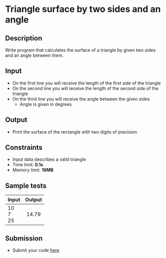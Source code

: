 # Triangle surface by two sides and an angle

## Description
Write program that calculates the surface of a triangle by given two sides and an angle between them.

## Input
- On the first line you will receive the length of the first side of the triangle
- On the second line you will receive the length of the second side of the triangle
- On the third line you will receive the angle between the given sides
  - Angle is given in degrees

## Output
- Print the surface of the rectangle with two digits of precision

## Constraints
- Input data describes a valid triangle
- Time limit: **0.1s**
- Memory limit: **16MB**

## Sample tests

| Input         | Output |
|:--------------|:------:|
| 10<br>7<br>25 | 14.79  |

## Submission
- Submit your code [here](http://bgcoder.com/Contests/Compete/Index/319#3)